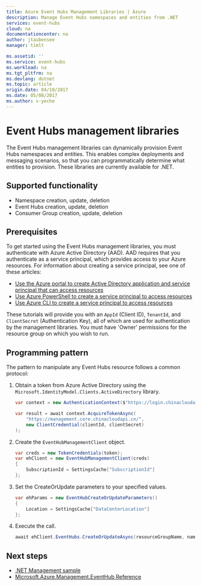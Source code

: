 ```yaml
---
title: Azure Event Hubs Management Libraries | Azure
description: Manage Event Hubs namespaces and entities from .NET
services: event-hubs
cloud: na
documentationcenter: na
author: jtaubensee
manager: timlt

ms.assetid: ''
ms.service: event-hubs
ms.workload: na
ms.tgt_pltfrm: na
ms.devlang: dotnet
ms.topic: article
origin.date: 04/10/2017
ms.date: 05/08/2017
ms.author: v-yeche
---
```


# Event Hubs management libraries

The Event Hubs management libraries can dynamically provision Event Hubs namespaces and entities. This enables complex deployments and messaging scenarios, so that you can programmatically determine what entities to provision. These libraries are currently available for .NET.

## Supported functionality

* Namespace creation, update, deletion
* Event Hubs creation, update, deletion
* Consumer Group creation, update, deletion

## Prerequisites

To get started using the Event Hubs management libraries, you must authenticate with Azure Active Directory (AAD). AAD requires that you authenticate as a service principal, which provides access to your Azure resources. For information about creating a service principal, see one of these articles:  

* [Use the Azure portal to create Active Directory application and service principal that can access resources](../azure-resource-manager/resource-group-create-service-principal-portal.md)
* [Use Azure PowerShell to create a service principal to access resources](../azure-resource-manager/resource-group-authenticate-service-principal.md)
* [Use Azure CLI to create a service principal to access resources](../azure-resource-manager/resource-group-authenticate-service-principal-cli.md)

These tutorials will provide you with an `AppId` (Client ID), `TenantId`, and `ClientSecret` (Authentication Key), all of which are used for authentication by the management libraries. You must have 'Owner' permissions for the resource group on which you wish to run.

## Programming pattern

The pattern to manipulate any Event Hubs resource follows a common protocol:

1. Obtain a token from Azure Active Directory using the `Microsoft.IdentityModel.Clients.ActiveDirectory` library.

    ```csharp
    var context = new AuthenticationContext($"https://login.chinacloudapi.cn/{tenantId}");

    var result = await context.AcquireTokenAsync(
        "https://management.core.chinacloudapi.cn/",
        new ClientCredential(clientId, clientSecret)
    );
    ```

2. Create the `EventHubManagementClient` object.

    ```csharp
    var creds = new TokenCredentials(token);
    var ehClient = new EventHubManagementClient(creds)
    {
        SubscriptionId = SettingsCache["SubscriptionId"]
    };
    ```

3. Set the CreateOrUpdate parameters to your specified values.

    ```csharp
    var ehParams = new EventHubCreateOrUpdateParameters()
    {
        Location = SettingsCache["DataCenterLocation"]
    };
    ```

4. Execute the call.

    ```csharp
    await ehClient.EventHubs.CreateOrUpdateAsync(resourceGroupName, namespaceName, EventHubName, ehParams);
    ```

## Next steps
* [.NET Management sample](https://github.com/Azure-Samples/event-hubs-dotnet-management/)
* [Microsoft.Azure.Management.EventHub Reference](http://docs.microsoft.com/zh-cn/dotnet/api/Microsoft.Azure.Management.EventHub)